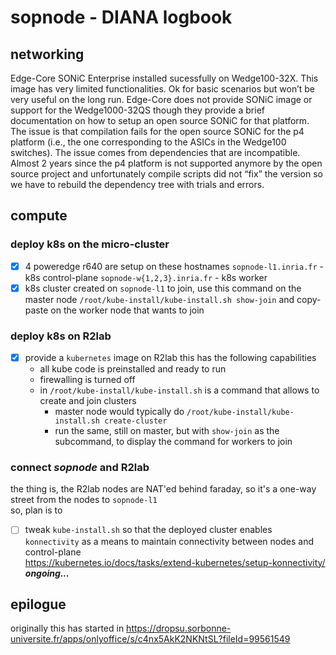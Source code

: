 # sopnode - DIANA logbook

## networking

Edge-Core SONiC Enterprise installed sucessfully on Wedge100-32X. This image has very limited functionalities. Ok for basic scenarios but won’t be very useful on the long run.
Edge-Core does not provide SONiC image or support for the Wedge1000-32QS though they provide a brief documentation on how to setup an open source SONiC for that platform.
The issue is that compilation fails for the open source SONiC for the p4 platform (i.e., the one corresponding to the ASICs in the Wedge100 switches). The issue comes from dependencies that are incompatible. Almost 2 years since the p4 platform is not supported anymore by the open source project and unfortunately compile scripts did not “fix” the version so we have to rebuild the dependency tree with trials and errors. 

## compute

### deploy k8s on the micro-cluster

- [x] 4 poweredge r640 are setup on these hostnames
  `sopnode-l1.inria.fr` - k8s control-plane
  `sopnode-w{1,2,3}.inria.fr` - k8s worker
- [x] k8s cluster created on `sopnode-l1`
  to join, use this command on the master node
  `/root/kube-install/kube-install.sh show-join`
  and copy-paste on the worker node that wants to join

### deploy k8s on R2lab

- [x] provide a `kubernetes` image on R2lab
  this has the following capabilities
  * all kube code is preinstalled and ready to run
  * firewalling is turned off
  * in `/root/kube-install/kube-install.sh` 
    is a command that allows to create and join clusters
      * master node would typically do
        `/root/kube-install/kube-install.sh create-cluster`
      * run the same, still on master, but with `show-join` as the subcommand, to display the command for workers to join

### connect *sopnode* and R2lab

the thing is, the R2lab nodes are NAT'ed behind faraday, so it's a one-way street from the nodes to `sopnode-l1`  
so, plan is to

- [ ] tweak `kube-install.sh` so that the deployed cluster enables `konnectivity` as a means to maintain connectivity between nodes and control-plane  
  https://kubernetes.io/docs/tasks/extend-kubernetes/setup-konnectivity/
  ***ongoing...***
  
## epilogue

originally this has started in https://dropsu.sorbonne-universite.fr/apps/onlyoffice/s/c4nx5AkK2NKNtSL?fileId=99561549


